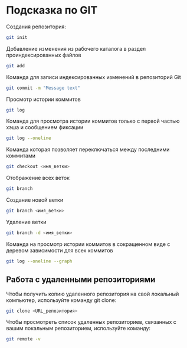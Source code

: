 # Подсказка по GIT

Создания репозитория:
```sh
git init
```

Добавление изменения из рабочего каталога в раздел проиндексированных файлов
```sh
git add
```
Команда для записи индексированных изменений в репозиторий Git
```sh
git commit -m "Message text"
```
Просмотр истории коммитов
```sh
git log
```
Команда для просмотра истории коммитов только с первой частью хэша и сообщением фиксации
```sh
git log --oneline
```
Команда которая позволяет переключаться между последними коммитами
```sh
git checkout <имя_ветки>
```

Отображение всех веток
```sh
git branch
```

Создание новой ветки
```sh
git branch <имя_ветки>
```

Удаление ветки
```sh
git branch -d <имя_ветки>
```

Команда на просмотр истории коммитов в сокращенном виде с деревом зависимости для всех коммитов
```sh
git log --oneline --graph
```
## Работа с удаленными репозиториями
Чтобы получить копию удаленного репозитория на свой локальный компьютер, используйте команду git clone:
```sh
git clone <URL_репозитория>
```
Чтобы просмотреть список удаленных репозиториев, связанных с вашим локальным репозиторием, используйте команду:
```sh
git remote -v
```
